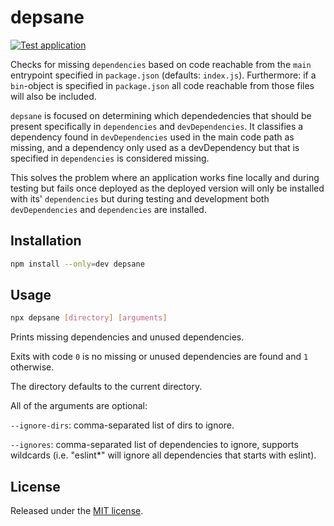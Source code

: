 # depsane
[![Test application](https://github.com/BonnierNews/depsane/actions/workflows/run-tests.yml/badge.svg?branch=master)](https://github.com/BonnierNews/depsane/actions/workflows/run-tests.yml)

Checks for missing `dependencies` based on code reachable from the `main`
entrypoint specified in `package.json` (defaults: `index.js`). Furthermore:
if a `bin`-object is specified in `package.json` all code reachable from those
files will also be included.

`depsane` is focused on determining which dependedencies that should be 
present specifically in `dependencies` and `devDependencies`. It classifies a
dependency found in `devDependencies` used in the main code path as missing,
and a dependency only used as a devDependency but that is specified in
`dependencies` is considered missing.

This solves the problem where an application works fine locally and during
testing but fails once deployed as the deployed version will only be installed
with its' `dependencies` but during testing and development both
`devDependencies` and `dependencies` are installed.

## Installation
```bash
npm install --only=dev depsane
```

## Usage
```bash
npx depsane [directory] [arguments]
```

Prints missing dependencies and unused dependencies.

Exits with code `0` is no missing or unused dependencies are found and `1` otherwise.

The directory defaults to the current directory.

All of the arguments are optional:

`--ignore-dirs`: comma-separated list of dirs to ignore.

`--ignores`: comma-separated list of dependencies to ignore, supports wildcards (i.e. "eslint*" will ignore all dependencies that starts with eslint).

## License
Released under the [MIT license](https://tldrlegal.com/license/mit-license).